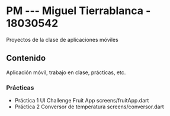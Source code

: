 # PM --- Miguel Tierrablanca - 18030542
Proyectos de la clase de aplicaciones móviles


## Contenido
Aplicación móvil, trabajo en clase, prácticas, etc.

### Prácticas
- Práctica 1 UI Challenge Fruit App screens/fruitApp.dart
- Práctica 2 Conversor de temperatura screens/conversor.dart